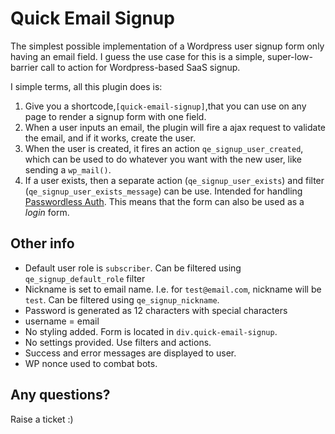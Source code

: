 # Quick Email Signup
The simplest possible implementation of a Wordpress user signup form only having an email field. I guess the use case for this is a simple, super-low-barrier call to action for Wordpress-based SaaS signup.

I simple terms, all this plugin does is:

1. Give you a shortcode,`[quick-email-signup]`,that you can use on any page to render a signup form with one field.
2. When a user inputs an email, the plugin will fire a ajax request to validate the email, and if it works, create the user.
3. When the user is created, it fires an action `qe_signup_user_created`, which can be used to do whatever you want with the new user, like sending a `wp_mail()`.
4. If a user exists, then a separate action (`qe_signup_user_exists`) and filter (`qe_signup_user_exists_message`) can be use. Intended for handling [Passwordless Auth](https://bitbucket.org/cozmoslabs/passwordless-auth). This means that the form can also be used as a _login_ form.

## Other info

* Default user role is `subscriber`. Can be filtered using `qe_signup_default_role` filter
* Nickname is set to email name. I.e. for `test@email.com`, nickname will be `test`. Can be filtered using `qe_signup_nickname`.
* Password is generated as 12 characters with special characters
* username = email
* No styling added. Form is located in `div.quick-email-signup`.
* No settings provided. Use filters and actions.
* Success and error messages are displayed to user.
* WP nonce used to combat bots.

## Any questions?

Raise a ticket :)
